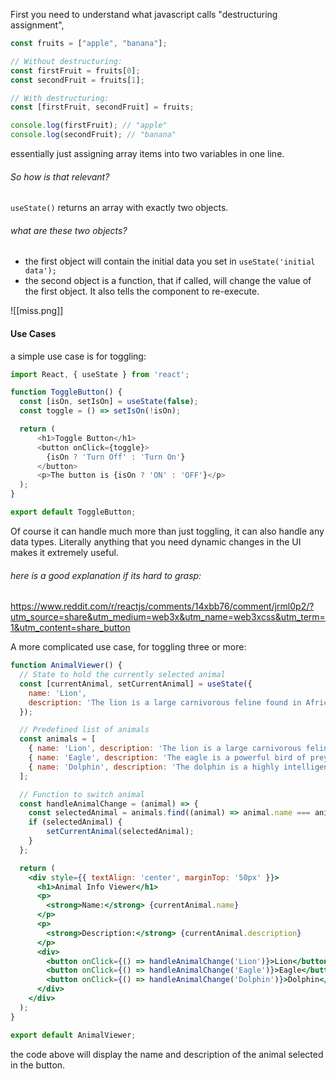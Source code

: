 First you need to understand what javascript calls "destructuring assignment",
```js
const fruits = ["apple", "banana"];

// Without destructuring:
const firstFruit = fruits[0];
const secondFruit = fruits[1];

// With destructuring:
const [firstFruit, secondFruit] = fruits;

console.log(firstFruit); // "apple"
console.log(secondFruit); // "banana"
```
essentially just assigning array items into two variables in one line.
###### So how is that relevant?
`useState()` returns an array with exactly two objects.
###### what are these two objects?
- the first object will contain the initial data you set in `useState('initial data');`
- the second object is a function, that if called, will change the value of the first object. It also tells the component to re-execute.

 ![[miss.png]]
#### Use Cases
a simple use case is for toggling:
```js
import React, { useState } from 'react';

function ToggleButton() {
  const [isOn, setIsOn] = useState(false);
  const toggle = () => setIsOn(!isOn);

  return (
      <h1>Toggle Button</h1>
      <button onClick={toggle}>
        {isOn ? 'Turn Off' : 'Turn On'}
      </button>
      <p>The button is {isOn ? 'ON' : 'OFF'}</p>
  );
}

export default ToggleButton;
```
Of course it can handle much more than just toggling, it can also handle any data types.
Literally anything that you need dynamic changes in the UI makes it extremely useful.
###### here is a good explanation if its hard to grasp:
https://www.reddit.com/r/reactjs/comments/14xbb76/comment/jrml0p2/?utm_source=share&utm_medium=web3x&utm_name=web3xcss&utm_term=1&utm_content=share_button

A more complicated use case, for toggling three or more:
```jsx
function AnimalViewer() {
  // State to hold the currently selected animal
  const [currentAnimal, setCurrentAnimal] = useState({
    name: 'Lion',
    description: 'The lion is a large carnivorous feline found in Africa.',
  });

  // Predefined list of animals
  const animals = [
    { name: 'Lion', description: 'The lion is a large carnivorous feline found in Africa.' },
    { name: 'Eagle', description: 'The eagle is a powerful bird of prey with sharp eyesight.' },
    { name: 'Dolphin', description: 'The dolphin is a highly intelligent marine mammal.' },
  ];

  // Function to switch animal
  const handleAnimalChange = (animal) => {
    const selectedAnimal = animals.find((animal) => animal.name === animalName); 
    if (selectedAnimal) { 
	    setCurrentAnimal(selectedAnimal); 
    }
  };

  return (
    <div style={{ textAlign: 'center', marginTop: '50px' }}>
      <h1>Animal Info Viewer</h1>
      <p>
        <strong>Name:</strong> {currentAnimal.name}
      </p>
      <p>
        <strong>Description:</strong> {currentAnimal.description}
      </p>
      <div>
		<button onClick={() => handleAnimalChange('Lion')}>Lion</button> 
		<button onClick={() => handleAnimalChange('Eagle')}>Eagle</button> 
		<button onClick={() => handleAnimalChange('Dolphin')}>Dolphin</button>
      </div>
    </div>
  );
}

export default AnimalViewer;
```

the code above will display the name and description of the animal selected in the button.